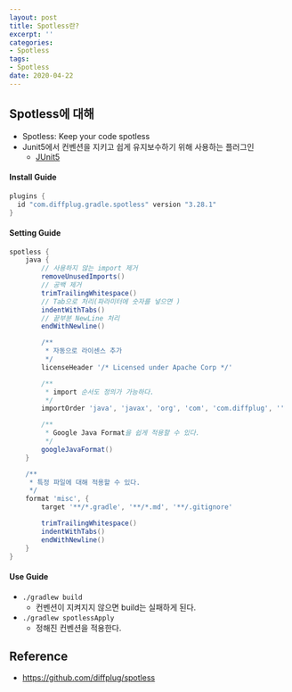 ```yaml
---
layout: post
title: Spotless란?
excerpt: ''
categories:
- Spotless
tags:
- Spotless
date: 2020-04-22
---
```

## Spotless에 대해
- Spotless: Keep your code spotless
- Junit5에서 컨벤션을 지키고 쉽게 유지보수하기 위해 사용하는 플러그인
  - [JUnit5](https://github.com/junit-team/junit5/blob/master/CONTRIBUTING.md#code)

#### Install Guide
```gradle
plugins {
  id "com.diffplug.gradle.spotless" version "3.28.1"
}
```

#### Setting Guide
```gradle
spotless {
    java {
        // 사용하지 않는 import 제거
        removeUnusedImports()
        // 공백 제거
        trimTrailingWhitespace()
        // Tab으로 처리(파라미터에 숫자를 넣으면 )
        indentWithTabs()
        // 끝부분 NewLine 처리
        endWithNewline()

        /**
         * 자동으로 라이센스 추가
         */
        licenseHeader '/* Licensed under Apache Corp */'

        /**
         * import 순서도 정의가 가능하다.
         */
        importOrder 'java', 'javax', 'org', 'com', 'com.diffplug', ''

        /**
         * Google Java Format을 쉽게 적용할 수 있다.
         */
        googleJavaFormat()
    }

    /**
     * 특정 파일에 대해 적용할 수 있다.
     */
    format 'misc', {
        target '**/*.gradle', '**/*.md', '**/.gitignore'

        trimTrailingWhitespace()
        indentWithTabs()
        endWithNewline()
    }
}
```

#### Use Guide
- `./gradlew build`
    - 컨벤션이 지켜지지 않으면 build는 실패하게 된다.
- `./gradlew spotlessApply`
    - 정해진 컨벤션을 적용한다.

## Reference
- <https://github.com/diffplug/spotless>